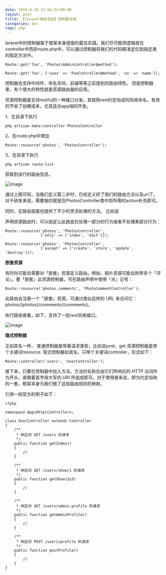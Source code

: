 ```yaml
---
date: 2016-8-10 13:56:31+00:00
layout: post
title: 【laravel路由总结】控制器总结
categories: doc
tags: php
---
```



laravel中的控制器属于框架本身提倡的最佳实践。我们尽可能把逻辑放在controller中而非route.php中。可以通过控制器将我们的代码精准定位到指定类的指定方法中。


```
Route::get('foo', 'Photos\AdminController@method');
```




```
Route::get('foo', ['uses' => 'FooController@method', 'as' => 'name']);
```

控制器也支持中间件、命名空间、前缀等等之前提到的路由特性。
但是控制器里，有个很大的特性就是资源路由器的应用。

资源控制器是支持restful的一种接口分发。其按照rest约定俗成的风格命名，有效的节省了创建成本，尤其适合app端的开发。

1、在目录下执行

```
php artisan make:controller PhotosController
```

2、在route.php中增加

```
Route::resource('photos', 'PhotosController');
```


3、在目录下执行

```
php artisan route:list
```
获取到该行的路由信息。



![image](http://note.youdao.com/yws/res/587/WEBRESOURCE26fbf1d03359073639f14ad17796d95c)

通过上图可知，当我们定义第二步时，已经定义好了我们的路由方法以及uri了。
对于研发来说，需要做的就是在PhotosController类中将所需的action补充即可。

同时，在路由层面也提供了不少的灵活处理的方法。
比如说

声明资源路由时，可以指定让此路由仅处理一部分的行为或者不处理某部分行为：



```
Route::resource('photos', 'PhotosController',
                ['only' => ['index', 'edit']]);

Route::resource('photos', 'PhotosController',
                ['except' => ['create', 'store', 'update', 'destroy']]);
```


**嵌套资源**


有时你可能会需要对「嵌套」资源定义路由。例如，相片资源可能会附带多个「评论」。要「嵌套」此资源控制器，可在路由声明中使用「点」记号：



```
Route::resource('photos.comments', 'PhotoCommentController');
```




此路由会注册一个「嵌套」资源，可通过类似这样的 URL 来访问它：photos/{photos}/comments/{comments}。

执行路由查看，如下，支持了一批rest风格接口。


![image](http://note.youdao.com/yws/res/620/WEBRESOURCEa7a74e6861e56f5a215a4a8e00ac2921)



**隐式控制器**

正如其名一样，
普通控制器是带着请求类型，比如说post、get
资源控制器是带个关键词resource.
隐式控制器如其名，只带个关键词controller，形式如下：




```
Route::controller('users', 'UserController');
```



接下来，只要在控制器中加入方法。方法的名称应由它们所响应的 HTTP 动词作为开头，紧跟着首字母大写的 URI 所组成即可。对于使用者来说，即为约定俗称的一套，框架本身为我们做了这些路由规则的映射。

引用一段官方的例子如下：




```
<?php

namespace App\Http\Controllers;

class UserController extends Controller
{
    /**
     * 响应对 GET /users 的请求
     */
    public function getIndex()
    {
        //
    }

    /**
     * 响应对 GET /users/show/1 的请求
     */
    public function getShow($id)
    {
        //
    }

    /**
     * 响应对 GET /users/admin-profile 的请求
     */
    public function getAdminProfile()
    {
        //
    }

    /**
     * 响应对 POST /users/profile 的请求
     */
    public function postProfile()
    {
        //
    }
}
```
